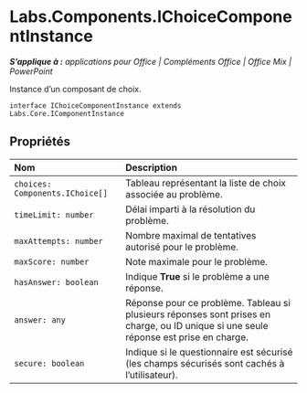 
# <a name="labs.components.ichoicecomponentinstance"></a>Labs.Components.IChoiceComponentInstance

 _**S’applique à :** applications pour Office | Compléments Office | Office Mix | PowerPoint_

Instance d’un composant de choix.

```
interface IChoiceComponentInstance extends Labs.Core.IComponentInstance
```


## <a name="properties"></a>Propriétés


|Nom|Description|
|:-----|:-----|
| `choices: Components.IChoice[]`|Tableau représentant la liste de choix associée au problème.|
| `timeLimit: number`|Délai imparti à la résolution du problème.|
| `maxAttempts: number`|Nombre maximal de tentatives autorisé pour le problème.|
| `maxScore: number`|Note maximale pour le problème.|
| `hasAnswer: boolean`|Indique **True** si le problème a une réponse.|
| `answer: any`|Réponse pour ce problème. Tableau si plusieurs réponses sont prises en charge, ou ID unique si une seule réponse est prise en charge.|
| `secure: boolean`|Indique si le questionnaire est sécurisé (les champs sécurisés sont cachés à l’utilisateur).|
